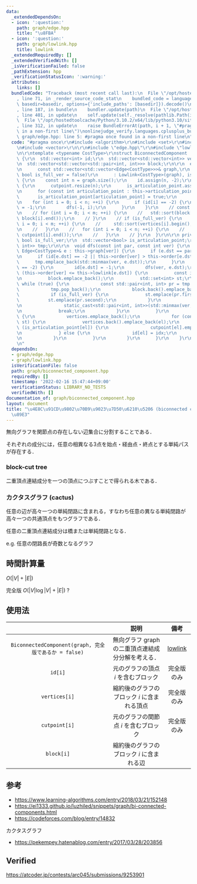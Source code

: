 ```yaml
---
data:
  _extendedDependsOn:
  - icon: ':question:'
    path: graph/edge.hpp
    title: "\u8FBA"
  - icon: ':question:'
    path: graph/lowlink.hpp
    title: lowlink
  _extendedRequiredBy: []
  _extendedVerifiedWith: []
  _isVerificationFailed: false
  _pathExtension: hpp
  _verificationStatusIcon: ':warning:'
  attributes:
    links: []
  bundledCode: "Traceback (most recent call last):\n  File \"/opt/hostedtoolcache/Python/3.10.2/x64/lib/python3.10/site-packages/onlinejudge_verify/documentation/build.py\"\
    , line 71, in _render_source_code_stat\n    bundled_code = language.bundle(stat.path,\
    \ basedir=basedir, options={'include_paths': [basedir]}).decode()\n  File \"/opt/hostedtoolcache/Python/3.10.2/x64/lib/python3.10/site-packages/onlinejudge_verify/languages/cplusplus.py\"\
    , line 187, in bundle\n    bundler.update(path)\n  File \"/opt/hostedtoolcache/Python/3.10.2/x64/lib/python3.10/site-packages/onlinejudge_verify/languages/cplusplus_bundle.py\"\
    , line 401, in update\n    self.update(self._resolve(pathlib.Path(included), included_from=path))\n\
    \  File \"/opt/hostedtoolcache/Python/3.10.2/x64/lib/python3.10/site-packages/onlinejudge_verify/languages/cplusplus_bundle.py\"\
    , line 312, in update\n    raise BundleErrorAt(path, i + 1, \"#pragma once found\
    \ in a non-first line\")\nonlinejudge_verify.languages.cplusplus_bundle.BundleErrorAt:\
    \ graph/edge.hpp: line 5: #pragma once found in a non-first line\n"
  code: "#pragma once\r\n#include <algorithm>\r\n#include <set>\r\n#include <utility>\r\
    \n#include <vector>\r\n\r\n#include \"edge.hpp\"\r\n#include \"lowlink.hpp\"\r\
    \n\r\ntemplate <typename CostType>\r\nstruct BiconnectedComponent : Lowlink<CostType>\
    \ {\r\n  std::vector<int> id;\r\n  std::vector<std::vector<int>> vertices, cutpoint;\r\
    \n  std::vector<std::vector<std::pair<int, int>>> block;\r\n\r\n  explicit BiconnectedComponent(\r\
    \n      const std::vector<std::vector<Edge<CostType>>>& graph,\r\n      const\
    \ bool is_full_ver = false)\r\n      : Lowlink<CostType>(graph), is_full_ver(is_full_ver)\
    \ {\r\n    const int n = graph.size();\r\n    id.assign(n, -2);\r\n    if (is_full_ver)\
    \ {\r\n      cutpoint.resize(n);\r\n      is_articulation_point.assign(n, false);\r\
    \n      for (const int articulation_point : this->articulation_points) {\r\n \
    \       is_articulation_point[articulation_point] = true;\r\n      }\r\n    }\r\
    \n    for (int i = 0; i < n; ++i) {\r\n      if (id[i] == -2) {\r\n        id[i]\
    \ = -1;\r\n        dfs(-1, i);\r\n      }\r\n    }\r\n    // const int m = vertices.size();\r\
    \n    // for (int i = 0; i < m; ++i) {\r\n    //   std::sort(block[i].begin(),\
    \ block[i].end());\r\n    // }\r\n    // if (is_full_ver) {\r\n    //   for (int\
    \ i = 0; i < m; ++i) {\r\n    //     std::sort(vertices[i].begin(), vertices[i].end());\r\
    \n    //   }\r\n    //   for (int i = 0; i < n; ++i) {\r\n    //     std::sort(cutpoint[i].begin(),\
    \ cutpoint[i].end());\r\n    //   }\r\n    // }\r\n  }\r\n\r\n private:\r\n  const\
    \ bool is_full_ver;\r\n  std::vector<bool> is_articulation_point;\r\n  std::vector<std::pair<int,\
    \ int>> tmp;\r\n\r\n  void dfs(const int par, const int ver) {\r\n    for (const\
    \ Edge<CostType>& e : this->graph[ver]) {\r\n      if (e.dst == par) continue;\r\
    \n      if (id[e.dst] == -2 || this->order[ver] > this->order[e.dst]) {\r\n  \
    \      tmp.emplace_back(std::minmax(ver, e.dst));\r\n      }\r\n      if (id[e.dst]\
    \ == -2) {\r\n        id[e.dst] = -1;\r\n        dfs(ver, e.dst);\r\n        if\
    \ (this->order[ver] <= this->lowlink[e.dst]) {\r\n          const int idx = block.size();\r\
    \n          block.emplace_back();\r\n          std::set<int> st;\r\n         \
    \ while (true) {\r\n            const std::pair<int, int> pr = tmp.back();\r\n\
    \            tmp.pop_back();\r\n            block.back().emplace_back(pr);\r\n\
    \            if (is_full_ver) {\r\n              st.emplace(pr.first);\r\n   \
    \           st.emplace(pr.second);\r\n            }\r\n            if (pr ==\r\
    \n                static_cast<std::pair<int, int>>(std::minmax(ver, e.dst))) {\r\
    \n              break;\r\n            }\r\n          }\r\n          if (is_full_ver)\
    \ {\r\n            vertices.emplace_back();\r\n            for (const int el :\
    \ st) {\r\n              vertices.back().emplace_back(el);\r\n              if\
    \ (is_articulation_point[el]) {\r\n                cutpoint[el].emplace_back(idx);\r\
    \n              } else {\r\n                id[el] = idx;\r\n              }\r\
    \n            }\r\n          }\r\n        }\r\n      }\r\n    }\r\n  }\r\n};\r\
    \n"
  dependsOn:
  - graph/edge.hpp
  - graph/lowlink.hpp
  isVerificationFile: false
  path: graph/biconnected_component.hpp
  requiredBy: []
  timestamp: '2022-02-16 15:47:44+09:00'
  verificationStatus: LIBRARY_NO_TESTS
  verifiedWith: []
documentation_of: graph/biconnected_component.hpp
layout: document
title: "\u4E8C\u91CD\u9802\u70B9\u9023\u7D50\u6210\u5206 (biconnected component) \u5206\
  \u89E3"
---
```


無向グラフを関節点の存在しない辺集合に分割することである．

それぞれの成分には，任意の相異なる3点を始点・経由点・終点とする単純パスが存在する．


### block-cut tree

二重頂点連結成分を一つの頂点につぶすことで得られる木である．


### カクタスグラフ (cactus)

任意の辺が高々一つの単純閉路に含まれる，すなわち任意の異なる単純閉路が高々一つの共通頂点をもつグラフである．

任意の二重頂点連結成分は橋または単純閉路となる．

e.g. 任意の閉路長が奇数となるグラフ


## 時間計算量

$O(\lvert V \rvert + \lvert E \rvert)$

完全版 $O(\lvert V \rvert \log{\lvert V \rvert} + \lvert E \rvert)$ ?


## 使用法

||説明|備考|
|:--:|:--:|:--:|
|`BiconnectedComponent(graph, 完全版であるか = false)`|無向グラフ $\mathrm{graph}$ の二重頂点連結成分分解を考える．|[lowlink](lowlink.md)|
|`id[i]`|元のグラフの頂点 $i$ を含むブロック|完全版のみ|
|`vertices[i]`|縮約後のグラフのブロック $i$ に含まれる頂点|完全版のみ|
|`cutpoint[i]`|元のグラフの関節点 $i$ を含むブロック|完全版のみ|
|`block[i]`|縮約後のグラフのブロック $i$ に含まれる辺||


## 参考

- https://www.learning-algorithms.com/entry/2018/03/21/152148
- https://ei1333.github.io/luzhiled/snippets/graph/bi-connected-components.html
- https://codeforces.com/blog/entry/14832

カクタスグラフ
- https://pekempey.hatenablog.com/entry/2017/03/28/203856


## Verified

https://atcoder.jp/contests/arc045/submissions/9253901
